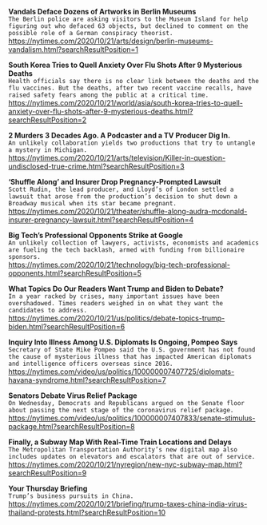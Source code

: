 **Vandals Deface Dozens of Artworks in Berlin Museums**\
`The Berlin police are asking visitors to the Museum Island for help figuring out who defaced 63 objects, but declined to comment on the possible role of a German conspiracy theorist.`\
https://nytimes.com/2020/10/21/arts/design/berlin-museums-vandalism.html?searchResultPosition=1

**South Korea Tries to Quell Anxiety Over Flu Shots After 9 Mysterious Deaths**\
`Health officials say there is no clear link between the deaths and the flu vaccines. But the deaths, after two recent vaccine recalls, have raised safety fears among the public at a critical time.`\
https://nytimes.com/2020/10/21/world/asia/south-korea-tries-to-quell-anxiety-over-flu-shots-after-9-mysterious-deaths.html?searchResultPosition=2

**2 Murders 3 Decades Ago. A Podcaster and a TV Producer Dig In.**\
`An unlikely collaboration yields two productions that try to untangle a mystery in Michigan.`\
https://nytimes.com/2020/10/21/arts/television/Killer-in-question-undisclosed-true-crime.html?searchResultPosition=3

**‘Shuffle Along’ and Insurer Drop Pregnancy-Prompted Lawsuit**\
`Scott Rudin, the lead producer, and Lloyd’s of London settled a lawsuit that arose from the production’s decision to shut down a Broadway musical when its star became pregnant.`\
https://nytimes.com/2020/10/21/theater/shuffle-along-audra-mcdonald-insurer-pregnancy-lawsuit.html?searchResultPosition=4

**Big Tech’s Professional Opponents Strike at Google**\
`An unlikely collection of lawyers, activists, economists and academics are fueling the tech backlash, armed with funding from billionaire sponsors.`\
https://nytimes.com/2020/10/21/technology/big-tech-professional-opponents.html?searchResultPosition=5

**What Topics Do Our Readers Want Trump and Biden to Debate?**\
`In a year racked by crises, many important issues have been overshadowed. Times readers weighed in on what they want the candidates to address.`\
https://nytimes.com/2020/10/21/us/politics/debate-topics-trump-biden.html?searchResultPosition=6

**Inquiry Into Illness Among U.S. Diplomats Is Ongoing, Pompeo Says**\
`Secretary of State Mike Pompeo said the U.S. government has not found the cause of mysterious illness that has impacted American diplomats and intelligence officers overseas since 2016.`\
https://nytimes.com/video/us/politics/100000007407725/diplomats-havana-syndrome.html?searchResultPosition=7

**Senators Debate Virus Relief Package**\
`On Wednesday, Democrats and Republicans argued on the Senate floor about passing the next stage of the coronavirus relief package.`\
https://nytimes.com/video/us/politics/100000007407833/senate-stimulus-package.html?searchResultPosition=8

**Finally, a Subway Map With Real-Time Train Locations and Delays**\
`The Metropolitan Transportation Authority’s new digital map also includes updates on elevators and escalators that are out of service.`\
https://nytimes.com/2020/10/21/nyregion/new-nyc-subway-map.html?searchResultPosition=9

**Your Thursday Briefing**\
`Trump’s business pursuits in China.`\
https://nytimes.com/2020/10/21/briefing/trump-taxes-china-india-virus-thailand-protests.html?searchResultPosition=10

